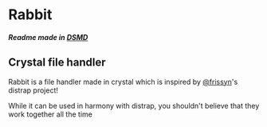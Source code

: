 # Rabbit

##### Readme made in [DSMD](https://github.com/darkdarcool/DSMD-Interpreter)

## Crystal file handler

[//]: # ()

Rabbit is a file handler made in crystal which is inspired by [@frissyn](https://github.com/frissyn)'s distrap project!

While it can be used in harmony with distrap, you shouldn't believe that they work together all the time

